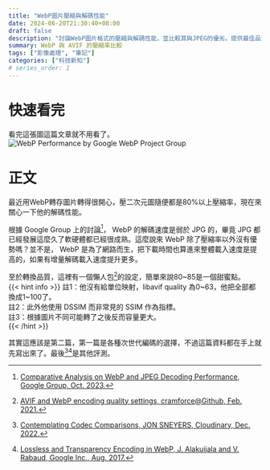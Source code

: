 ```yaml
---
title: "WebP圖片壓縮與解碼性能"
date: 2024-06-20T21:30:40+08:00
draft: false
description: "討論WebP圖片格式的壓縮與解碼性能，並比較其與JPEG的優劣。提供最佳品質設定的建議，幫助你有效提升網頁載入速度。適合想瞭解WebP圖片格式優勢的讀者。"
summary: WebP 與 AVIF 的壓縮率比較
tags: ["影像處理", "筆記"]
categories: ["科技新知"]
# series_order: 1
---
```


# 快速看完
看完這張圖這篇文章就不用看了。
![WebP Performance by Google WebP Project Group](/images/p1.png "")

# 正文
最近用WebP轉存圖片轉得很開心，壓二次元圖隨便都是80%以上壓縮率，現在來關心一下他的解碼性能。

根據 Google Group 上的討論[^1]， WebP 的解碼速度是弱於 JPG 的，畢竟 JPG 都已經發展這麼久了軟硬體都已經很成熟。這麼說來 WebP 除了壓縮率以外沒有優勢嗎？並不是， WebP 是為了網路而生，把下載時間也算進來整體載入速度是提高的，如果有增量解碼載入速度提升更多。

至於轉換品質，這裡有一個懶人包[^2]的設定，簡單來說80~85是一個甜蜜點。  
{{< hint info >}}
註1：他沒有給單位映射，libavif quality 為0~63，他把全部都換成1~100了。  
註2：此外他使用 DSSIM 而非常見的 SSIM 作為指標。  
註3：根據圖片不同可能轉了之後反而容量更大。  
{{< /hint >}}

其實這應該是第二篇，第一篇是各種次世代編碼的選擇，不過這篇資料都在手上就先寫出來了。最後[^3][^4]是其他評測。


[^1]: [Comparative Analysis on WebP and JPEG Decoding Performance, Google Group, Oct. 2023.](https://groups.google.com/a/webmproject.org/g/webp-discuss/c/hn3LwO6_bS0)
[^2]: [AVIF and WebP encoding quality settings, cramforce@Github, Feb. 2021.](https://www.industrialempathy.com/posts/avif-webp-quality-settings/)
[^3]: [Contemplating Codec Comparisons, JON SNEYERS, Cloudinary, Dec. 2022.](https://cloudinary.com/blog/contemplating-codec-comparisons)
[^4]: [Lossless and Transparency Encoding in WebP, J. Alakuijala and V. Rabaud, Google Inc., Aug. 2017.](https://developers.google.com/speed/webp/docs/webp_lossless_alpha_study)